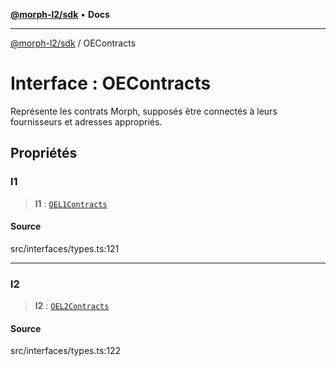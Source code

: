 [**@morph-l2/sdk**](../globals.md) • **Docs**

***

[@morph-l2/sdk](../globals.md) / OEContracts

# Interface : OEContracts

Représente les contrats Morph, supposés être connectés à leurs
fournisseurs et adresses appropriés.

## Propriétés

### l1

> **l1** : [`OEL1Contracts`](OEL1Contracts.md)

#### Source

src/interfaces/types.ts:121

***

### l2

> **l2** : [`OEL2Contracts`](OEL2Contracts.md)

#### Source

src/interfaces/types.ts:122
